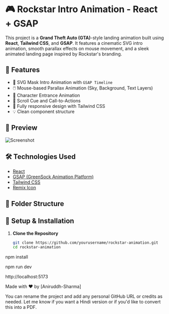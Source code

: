 # 🎮 Rockstar Intro Animation - React + GSAP

This project is a **Grand Theft Auto (GTA)**-style landing animation built using **React**, **Tailwind CSS**, and **GSAP**. It features a cinematic SVG intro animation, smooth parallax effects on mouse movement, and a sleek animated landing page inspired by Rockstar's branding.

## 🚀 Features

- 🎥 SVG Mask Intro Animation with `GSAP Timeline`
- 🖱️ Mouse-based Parallax Animation (Sky, Background, Text Layers)
- 🧍 Character Entrance Animation
- 📜 Scroll Cue and Call-to-Actions
- 📄 Fully responsive design with Tailwind CSS
- 💡 Clean component structure

## 📸 Preview

![Screenshot](./preview.png) <!-- Add a screenshot file named preview.png in your root folder -->

## 🛠️ Technologies Used

- [React](https://reactjs.org/)
- [GSAP (GreenSock Animation Platform)](https://greensock.com/gsap/)
- [Tailwind CSS](https://tailwindcss.com/)
- [Remix Icon](https://remixicon.com/)

## 📁 Folder Structure


## 🔧 Setup & Installation

1. **Clone the Repository**
   ```bash
   git clone https://github.com/yourusername/rockstar-animation.git
   cd rockstar-animation


npm install


npm run dev


http://localhost:5173



Made with ❤️ by [Aniruddh-Sharma]

You can rename the project and add any personal GitHub URL or credits as needed. Let me know if you want a Hindi version or if you'd like to convert this into a PDF.
